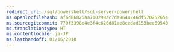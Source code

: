```yaml
---
redirect_url: /sql/powershell/sql-server-powershell
ms.openlocfilehash: af6d86825aa710298ac7da9644246df570252654
ms.sourcegitcommit: 779f3398e4e3f4c626d81ae8cedad153bee69540
ms.translationtype: HT
ms.contentlocale: ja-JP
ms.lasthandoff: 01/16/2018
---
```

